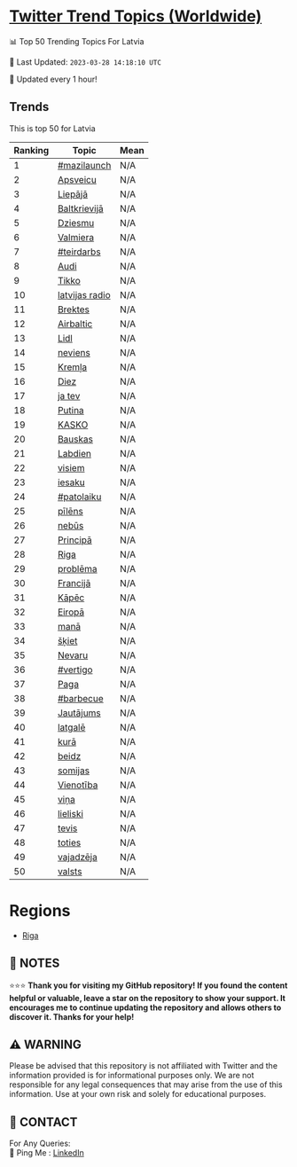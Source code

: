 [Twitter Trend Topics (Worldwide)](https://github.com/ErcinDedeoglu/Twitter-Trend-Topics)
==========


📊 Top 50 Trending Topics For Latvia

📆 Last Updated: `2023-03-28 14:18:10 UTC`

🔧 Updated every 1 hour!


## Trends

This is top 50 for Latvia

| Ranking | Topic | Mean |
| ------- | ------------ | ------------ |
| 1 | [#mazilaunch](http://twitter.com/search?q=%23mazilaunch) | N/A |
| 2 | [Apsveicu](http://twitter.com/search?q=Apsveicu) | N/A |
| 3 | [Liepājā](http://twitter.com/search?q=Liep%c4%81j%c4%81) | N/A |
| 4 | [Baltkrievijā](http://twitter.com/search?q=Baltkrievij%c4%81) | N/A |
| 5 | [Dziesmu](http://twitter.com/search?q=Dziesmu) | N/A |
| 6 | [Valmiera](http://twitter.com/search?q=Valmiera) | N/A |
| 7 | [#teirdarbs](http://twitter.com/search?q=%23teirdarbs) | N/A |
| 8 | [Audi](http://twitter.com/search?q=Audi) | N/A |
| 9 | [Tikko](http://twitter.com/search?q=Tikko) | N/A |
| 10 | [latvijas radio](http://twitter.com/search?q=latvijas+radio) | N/A |
| 11 | [Brektes](http://twitter.com/search?q=Brektes) | N/A |
| 12 | [Airbaltic](http://twitter.com/search?q=Airbaltic) | N/A |
| 13 | [Lidl](http://twitter.com/search?q=Lidl) | N/A |
| 14 | [neviens](http://twitter.com/search?q=neviens) | N/A |
| 15 | [Kremļa](http://twitter.com/search?q=Krem%c4%bca) | N/A |
| 16 | [Diez](http://twitter.com/search?q=Diez) | N/A |
| 17 | [ja tev](http://twitter.com/search?q=ja+tev) | N/A |
| 18 | [Putina](http://twitter.com/search?q=Putina) | N/A |
| 19 | [KASKO](http://twitter.com/search?q=KASKO) | N/A |
| 20 | [Bauskas](http://twitter.com/search?q=Bauskas) | N/A |
| 21 | [Labdien](http://twitter.com/search?q=Labdien) | N/A |
| 22 | [visiem](http://twitter.com/search?q=visiem) | N/A |
| 23 | [iesaku](http://twitter.com/search?q=iesaku) | N/A |
| 24 | [#patolaiku](http://twitter.com/search?q=%23patolaiku) | N/A |
| 25 | [pīlēns](http://twitter.com/search?q=p%c4%abl%c4%93ns) | N/A |
| 26 | [nebūs](http://twitter.com/search?q=neb%c5%abs) | N/A |
| 27 | [Principā](http://twitter.com/search?q=Princip%c4%81) | N/A |
| 28 | [Riga](http://twitter.com/search?q=Riga) | N/A |
| 29 | [problēma](http://twitter.com/search?q=probl%c4%93ma) | N/A |
| 30 | [Francijā](http://twitter.com/search?q=Francij%c4%81) | N/A |
| 31 | [Kāpēc](http://twitter.com/search?q=K%c4%81p%c4%93c) | N/A |
| 32 | [Eiropā](http://twitter.com/search?q=Eirop%c4%81) | N/A |
| 33 | [manā](http://twitter.com/search?q=man%c4%81) | N/A |
| 34 | [šķiet](http://twitter.com/search?q=%c5%a1%c4%b7iet) | N/A |
| 35 | [Nevaru](http://twitter.com/search?q=Nevaru) | N/A |
| 36 | [#vertigo](http://twitter.com/search?q=%23vertigo) | N/A |
| 37 | [Paga](http://twitter.com/search?q=Paga) | N/A |
| 38 | [#barbecue](http://twitter.com/search?q=%23barbecue) | N/A |
| 39 | [Jautājums](http://twitter.com/search?q=Jaut%c4%81jums) | N/A |
| 40 | [latgalē](http://twitter.com/search?q=latgal%c4%93) | N/A |
| 41 | [kurā](http://twitter.com/search?q=kur%c4%81) | N/A |
| 42 | [beidz](http://twitter.com/search?q=beidz) | N/A |
| 43 | [somijas](http://twitter.com/search?q=somijas) | N/A |
| 44 | [Vienotība](http://twitter.com/search?q=Vienot%c4%abba) | N/A |
| 45 | [viņa](http://twitter.com/search?q=vi%c5%86a) | N/A |
| 46 | [lieliski](http://twitter.com/search?q=lieliski) | N/A |
| 47 | [tevis](http://twitter.com/search?q=tevis) | N/A |
| 48 | [toties](http://twitter.com/search?q=toties) | N/A |
| 49 | [vajadzēja](http://twitter.com/search?q=vajadz%c4%93ja) | N/A |
| 50 | [valsts](http://twitter.com/search?q=valsts) | N/A |



# Regions

* [Riga](</Latvia/Riga.md>)



## 📝 NOTES

⭐⭐⭐ **Thank you for visiting my GitHub repository! If you found the content helpful or valuable, leave a star on the repository to show your support. It encourages me to continue updating the repository and allows others to discover it. Thanks for your help!**


## ⚠️ WARNING

Please be advised that this repository is not affiliated with Twitter and the information provided is for informational purposes only. We are not responsible for any legal consequences that may arise from the use of this information. Use at your own risk and solely for educational purposes.


## 📨 CONTACT

 For Any Queries:  
            🏓 Ping Me : [LinkedIn](https://www.linkedin.com/in/ercindedeoglu/)
